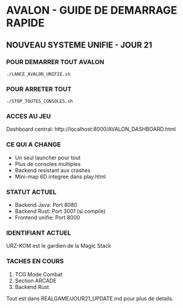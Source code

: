 # AVALON - GUIDE DE DEMARRAGE RAPIDE

## NOUVEAU SYSTEME UNIFIE - JOUR 21

### POUR DEMARRER TOUT AVALON
```
./LANCE_AVALON_UNIFIE.sh
```

### POUR ARRETER TOUT
```
./STOP_TOUTES_CONSOLES.sh
```

### ACCES AU JEU
Dashboard central: http://localhost:8000/AVALON_DASHBOARD.html

### CE QUI A CHANGE
- Un seul launcher pour tout
- Plus de consoles multiples
- Backend resistant aux crashes
- Mini-map 6D integree dans play.html

### STATUT ACTUEL
- Backend Java: Port 8080
- Backend Rust: Port 3001 (si compile)
- Frontend unifie: Port 8000

### IDENTIFIANT ACTUEL
URZ-KOM est le gardien de la Magic Stack

### TACHES EN COURS
1. TCG Mode Combat
2. Section ARCADE
3. Backend Rust

Tout est dans REALGAME/JOUR21_UPDATE.md pour plus de details.